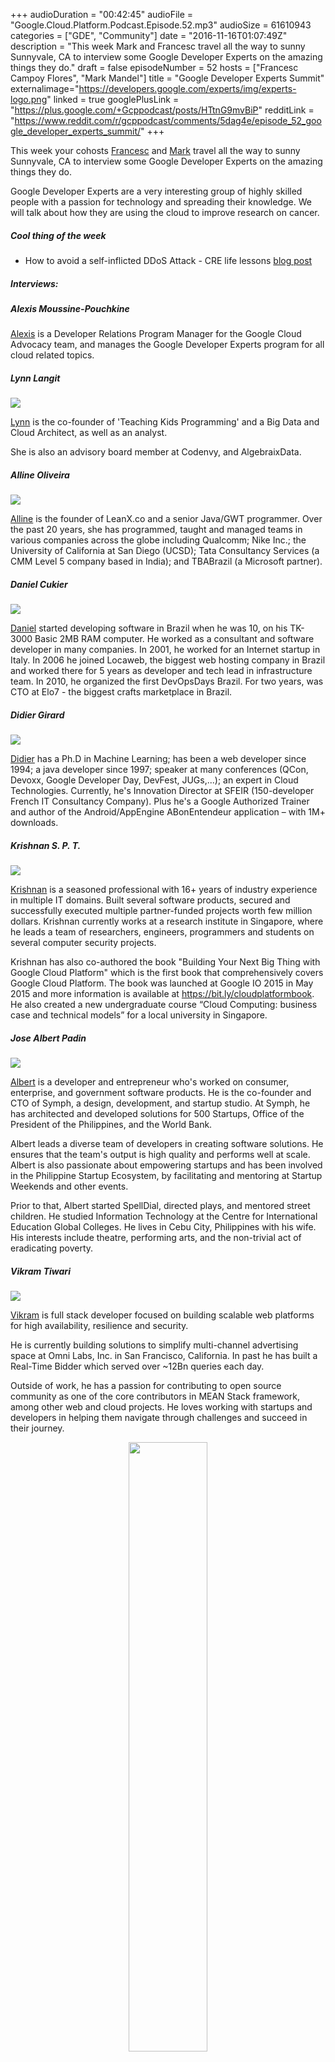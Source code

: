 +++
audioDuration = "00:42:45"
audioFile = "Google.Cloud.Platform.Podcast.Episode.52.mp3"
audioSize = 61610943
categories = ["GDE", "Community"]
date = "2016-11-16T01:07:49Z"
description = "This week Mark and Francesc travel all the way to sunny Sunnyvale, CA to interview some Google Developer Experts on the amazing things they do."
draft = false
episodeNumber = 52
hosts = ["Francesc Campoy Flores", "Mark Mandel"]
title = "Google Developer Experts Summit"
externalimage="https://developers.google.com/experts/img/experts-logo.png"
linked = true
googlePlusLink = "https://plus.google.com/+Gcppodcast/posts/HTtnG9mvBiP"
redditLink = "https://www.reddit.com/r/gcppodcast/comments/5dag4e/episode_52_google_developer_experts_summit/"
+++

This week your cohosts [Francesc](https://twitter.com/francesc) and [Mark](https://twitter.com/Neurotic)
travel all the way to sunny Sunnyvale, CA to interview some Google Developer Experts on the amazing things
they do.

Google Developer Experts are a very interesting group of highly skilled people with a passion for technology
and spreading their knowledge. We will talk about how they are using the cloud to improve research on cancer.

<!--more-->

##### Cool thing of the week

- How to avoid a self-inflicted DDoS Attack - CRE life lessons [blog post](https://cloudplatform.googleblog.com/2016/11/how-to-avoid-a-self-inflicted-DDoS-Attack-CRE-life-lessons.html)

##### Interviews:

##### Alexis Moussine-Pouchkine

[Alexis](https://twitter.com/alexismp) is a Developer Relations Program Manager for the Google Cloud Advocacy
team, and manages the Google Developer Experts program for all cloud related topics.

##### Lynn Langit

<a href="https://twitter.com/lynnlangit">
<img src="https://developers.google.com/experts/img/user/113276861370213912415.png" class="round-photo">
</a>

[Lynn](https://twitter.com/lynnlangit) is the co-founder of 'Teaching Kids Programming' and a Big Data
and Cloud Architect, as well as an analyst.

She is also an advisory board member at Codenvy, and AlgebraixData.

##### Alline Oliveira

<a href="https://twitter.com/allineo">
<img src="https://developers.google.com/experts/img/user/117229930258148676630.png" class="round-photo">
</a>

[Alline](https://twitter.com/allineo) is the founder of LeanX.co and a senior Java/GWT programmer.
Over the past 20 years, she
has programmed, taught and managed teams in various companies across the globe including Qualcomm;
Nike Inc.; the University of California at San Diego (UCSD); Tata Consultancy Services (a CMM Level
5 company based in India); and TBABrazil (a Microsoft partner).

##### Daniel Cukier

<a href="https://twitter.com/danicuki">
<img src="https://developers.google.com/experts/img/user/104200463293521594749.jpg" class="round-photo">
</a>

[Daniel](https://twitter.com/danicuki) started developing software in Brazil when he was 10, on his
TK-3000 Basic 2MB RAM computer.
He worked as a consultant and software developer in many companies. In 2001, he worked for an Internet
startup in Italy. In 2006 he joined Locaweb, the biggest web hosting company in Brazil and worked there
for 5 years as developer and tech lead in infrastructure team. In 2010, he organized the first DevOpsDays
Brazil. For two years, was CTO at Elo7 - the biggest crafts marketplace in Brazil.

##### Didier Girard

<a href="https://twitter.com/DidierGirard">
<img src="https://developers.google.com/experts/img/user/115263933340916245640.jpg" class="round-photo">
</a>

[Didier](https://twitter.com/DidierGirard) has a Ph.D in Machine Learning; has been a web developer since
1994; a java developer since 1997; speaker at many conferences (QCon, Devoxx, Google Developer Day, DevFest,
JUGs,...); an expert in Cloud Technologies. Currently, he's Innovation Director at SFEIR (150-developer
French IT Consultancy Company). Plus he's a Google Authorized Trainer and author of the Android/AppEngine
ABonEntendeur application – with 1M+ downloads.

##### Krishnan S. P. T.

<a href="https://twitter.com/sptkrishnan">
<img src="https://developers.google.com/experts/img/user/100249220768956539299.jpg" class="round-photo">
</a>

[Krishnan](https://twitter.com/sptkrishnan) is a seasoned professional with 16+ years of industry
experience in multiple IT domains. Built several software products, secured and successfully executed
multiple partner-­funded projects worth few million dollars. Krishnan currently works at a research
institute in Singapore, where he leads a team of researchers, engineers, programmers and students on
several computer security projects.

Krishnan has also co-authored the book "Building Your Next Big Thing with Google Cloud Platform"
which is the first book that comprehensively covers Google Cloud Platform. The book was launched
at Google IO 2015 in May 2015 and more information is available at https://bit.ly/cloudplatformbook.
He also created a new undergraduate course “Cloud Computing: business case and technical models”
for a local university in Singapore.

##### Jose Albert Padin

<a href="https://twitter.com/albertpadin">
<img src="https://developers.google.com/experts/img/user/110932426733785443586.jpg" class="round-photo">
</a>

[Albert](https://twitter.com/albertpadin) is a developer and entrepreneur who's worked on consumer,
enterprise, and government software products. He is the co-founder and CTO of Symph, a design, development,
and startup studio. At Symph, he has architected and developed solutions for 500 Startups, Office of
the President of the Philippines, and the World Bank.

Albert leads a diverse team of developers in creating software solutions. He ensures that the team's
output is high quality and performs well at scale. Albert is also passionate about empowering startups
and has been involved in the Philippine Startup Ecosystem, by facilitating and mentoring at Startup
Weekends and other events.

Prior to that, Albert started SpellDial, directed plays, and mentored street children. He studied
Information Technology at the Centre for International Education Global Colleges. He lives in Cebu City,
Philippines with his wife. His interests include theatre, performing arts, and the non-trivial act of
eradicating poverty.

##### Vikram Tiwari

<a href="https://twitter.com/Vikram_Tiwari">
<img src="https://developers.google.com/experts/img/user/104084904111344977584.jpg" class="round-photo">
</a>

[Vikram](https://twitter.com/Vikram_Tiwari) is full stack developer focused on building scalable web platforms
for high availability, resilience and security.

He is currently building solutions to simplify multi-channel advertising space at Omni Labs, Inc. in San
Francisco, California. In past he has built a Real-Time Bidder which served over ~12Bn queries each day.

Outside of work, he has a passion for contributing to open source community as one of the core contributors
in MEAN Stack framework, among other web and cloud projects. He loves working with startups and developers
in helping them navigate through challenges and succeed in their journey.

<div style="text-align: center">
  <img src="/images/post/gde-mark.jpeg" style="margin: auto; width: 50%; max-width:300px">
  <p><small>Mark had fun at the Google Developer Experts Summit</small></p>
</div>


##### Question of the week

If I delete something from Datastore, is it strongly consistent?

- Data Consistency [docs](https://cloud.google.com/datastore/docs/concepts/structuring_for_strong_consistency)
- Strong Consistency Diagram - Developing Scalable Apps with Java [YouTube](https://www.youtube.com/watch?v=CEfCqqZ59m4)
- Developing Scalable Apps in Java with Google App Engine [Udacity](https://www.udacity.com/course/developing-scalable-apps-in-java--ud859)
- Developing Scalable Apps in Python with Google App Engine [Udacity](https://www.udacity.com/course/developing-scalable-apps-in-python--ud858)

##### Were will we be?

Francesc will be working on the next episode of [justforfunc](https://youtube.com/c/justforfunc) and enjoying some
holidays, right before joining our team offsite in Los Angeles with Mark.